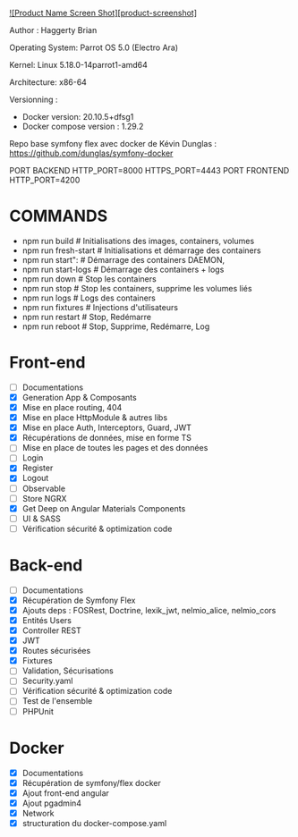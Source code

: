 [![Product Name Screen Shot][product-screenshot]](https://example.com)


Author : Haggerty Brian

Operating System: Parrot OS 5.0 (Electro Ara)

Kernel: Linux 5.18.0-14parrot1-amd64

Architecture: x86-64

Versionning : 

- Docker version: 20.10.5+dfsg1
- Docker compose version : 1.29.2

Repo base symfony flex avec docker de Kévin Dunglas :
https://github.com/dunglas/symfony-docker

PORT BACKEND HTTP_PORT=8000 HTTPS_PORT=4443
PORT FRONTEND HTTP_PORT=4200

# COMMANDS 
- npm run build       # Initialisations des images, containers, volumes
- npm run fresh-start # Initialisations et démarrage des containers
- npm run start":     # Démarrage des containers DAEMON,
- npm run start-logs  # Démarrage des containers + logs
- npm run down        # Stop les containers
- npm run stop        # Stop les containers, supprime les volumes liés 
- npm run logs        # Logs des containers
- npm run fixtures    # Injections d'utilisateurs
- npm run restart     # Stop, Redémarre
- npm run reboot      # Stop, Supprime, Redémarre, Log

# Front-end 
- [ ] Documentations
- [x] Generation App & Composants
- [x] Mise en place routing, 404
- [x] Mise en place HttpModule & autres libs
- [x] Mise en place Auth, Interceptors, Guard, JWT
- [x] Récupérations de données, mise en forme TS
- [ ] Mise en place de toutes les pages et des données
- [ ] Login
- [x] Register
- [x] Logout
- [ ] Observable
- [ ] Store NGRX
- [x] Get Deep on Angular Materials Components 
- [ ] UI & SASS
- [ ] Vérification sécurité & optimization code

# Back-end 
- [ ] Documentations
- [x] Récupération de Symfony Flex
- [x] Ajouts deps : FOSRest, Doctrine, lexik_jwt, nelmio_alice, nelmio_cors 
- [x] Entités Users
- [x] Controller REST
- [x] JWT
- [x] Routes sécurisées
- [x] Fixtures
- [ ] Validation, Sécurisations
- [ ] Security.yaml
- [ ] Vérification sécurité & optimization code
- [ ] Test de l'ensemble
- [ ] PHPUnit

# Docker 
- [x] Documentations
- [x] Récupération de symfony/flex docker 
- [x] Ajout front-end angular 
- [x] Ajout pgadmin4 
- [x] Network
- [x] structuration du docker-compose.yaml

